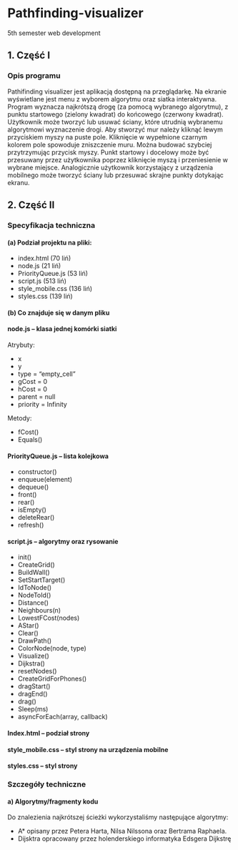 # Pathfinding-visualizer
5th semester web development

## 1.	Część I

###	Opis programu

Pathifinding visualizer jest aplikacją dostępną na przeglądarkę. 
Na ekranie wyświetlane jest menu z wyborem algorytmu oraz siatka interaktywna. 
Program wyznacza najkrótszą drogę (za pomocą wybranego algorytmu), 
z punktu startowego (zielony kwadrat) do końcowego (czerwony kwadrat). 
Użytkownik może tworzyć lub usuwać ściany, które utrudnią wybranemu algorytmowi wyznaczenie drogi. 
Aby stworzyć mur należy kliknąć lewym przyciskiem myszy na puste pole. 
Kliknięcie w wypełnione czarnym kolorem pole spowoduje zniszczenie muru. 
Można budować szybciej przytrzymując przycisk myszy. 
Punkt startowy i docelowy może być przesuwany przez użytkownika poprzez kliknięcie myszą i przeniesienie w wybrane miejsce. 
Analogicznie użytkownik korzystający z urządzenia mobilnego może tworzyć ściany lub przesuwać skrajne punkty dotykając ekranu.

## 2.	Część II

### Specyfikacja techniczna 

#### (a)	Podział projektu na pliki:
-	index.html (70 liń)
-	node.js (21 liń)
-	PriorityQueue.js (53 liń)
-	script.js (513 liń)
-	style_mobile.css (136 liń)
-	styles.css (139 liń)
#### (b) Co znajduje się w danym pliku
#### node.js – klasa jednej komórki siatki 
  Atrybuty:
  -	x
  - y
  -	type = “empty_cell”
  -	gCost = 0
  -	hCost = 0
  -	parent = null
  -	priority = Infinity
  
  Metody: 
  -	fCost()
  -	Equals()

#### PriorityQueue.js  – lista kolejkowa 
-	constructor()
-	enqueue(element)
-	dequeue()
-	front()
-	rear()
-	isEmpty()
-	deleteRear()
-	refresh()

#### script.js – algorytmy oraz rysowanie 
-	init()
-	CreateGrid()
-	BuildWall()
-	SetStartTarget()
-	IdToNode()
-	NodeToId()
-	Distance()
-	Neighbours(n)
-	LowestFCost(nodes)
-	AStar()
-	Clear()
-	DrawPath()
-	ColorNode(node, type)
-	Visualize()
-	Dijkstra()
-	resetNodes()
-	CreateGridForPhones()
-	dragStart()
-	dragEnd()
-	drag()
-	Sleep(ms)
-	asyncForEach(array, callback)

#### Index.html – podział strony 

#### style_mobile.css – styl strony na urządzenia mobilne 

#### styles.css – styl strony 

###	Szczegóły techniczne

#### a)	Algorytmy/fragmenty kodu

Do znalezienia najkrótszej ścieżki wykorzystaliśmy następujące algorytmy: 
- A* opisany przez Petera Harta, Nilsa Nilssona oraz Bertrama Raphaela.
-	Dijsktra opracowany przez holenderskiego informatyka Edsgera Dijkstrę

